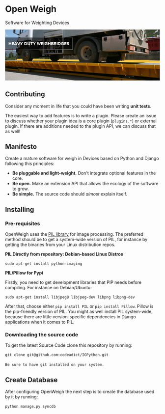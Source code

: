 Open Weigh
==========

Software for Weighting Devices

![Image](igpython/static/img/reporting-img.jpg)

Contributing
------------

Consider any moment in life that you could have been writing **unit tests**.

The easiest way to add features is to write a plugin. Please create an issue to discuss whether your plugin idea is a core plugin (`plugins.*`) or external plugin. If there are additions needed to the plugin API, we can discuss that as well!


Manifesto
---------

Create a mature software for weigh in Devices based on Python and Django following this principles:

 * **Be pluggable and light-weight.** Don't integrate optional features in the core.
 * **Be open.** Make an extension API that allows the ecology of the software to grow.
 * **Be simple.** The source code should *almost* explain itself.

Installing
----------

### Pre-requisites

OpenWeigh uses the [PIL library](http://www.pythonware.com/products/pil/) for image processing. The preferred method should be to get a system-wide version of PIL, for instance by getting the binaries from your Linux distribution repos.

**PIL Directly from repository: Debian-based Linux Distros**

    sudo apt-get install python-imaging

**PIL/Pillow for Pypi**

Firstly, you need to get development libraries that PIP needs before compiling. For instance on Debian/Ubuntu:

    sudo apt-get install libjpeg8 libjpeg-dev libpng libpng-dev

After that, choose either `pip install PIL` or `pip install Pillow`. Pillow is the pip-friendly version of PIL. You might as well install PIL system-wide, because there are little version-specific dependencies in Django applications when it comes to PIL.

### Downloading the source code

To get the latest Source Code clone this repository by running:

	git clone git@github.com:codeadict/IGPython.git

    Be sure to have git installed on your system.

## Create Database

After configuring OpenWeigh the next step is to create the database used by it by running: 

    python manage.py syncdb

    

